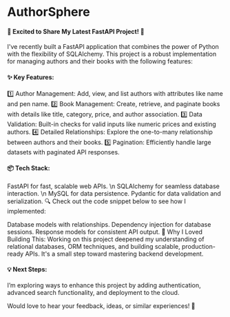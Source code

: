 # AuthorSphere
#### 🚀 Excited to Share My Latest FastAPI Project! 🚀

I've recently built a FastAPI application that combines the power of Python with the flexibility of SQLAlchemy. This project is a robust implementation for managing authors and their books with the following features:

#### ✨ Key Features:
1️⃣ Author Management: Add, view, and list authors with attributes like name and pen name.
2️⃣ Book Management: Create, retrieve, and paginate books with details like title, category, price, and author association.
3️⃣ Data Validation: Built-in checks for valid inputs like numeric prices and existing authors.
4️⃣ Detailed Relationships: Explore the one-to-many relationship between authors and their books.
5️⃣ Pagination: Efficiently handle large datasets with paginated API responses.

#### 📦 Tech Stack:

FastAPI for fast, scalable web APIs. \n
SQLAlchemy for seamless database interaction. \n
MySQL for data persistence.
Pydantic for data validation and serialization.
🔍 Check out the code snippet below to see how I implemented:

Database models with relationships.
Dependency injection for database sessions.
Response models for consistent API output.
🎯 Why I Loved Building This:
Working on this project deepened my understanding of relational databases, ORM techniques, and building scalable, production-ready APIs. It's a small step toward mastering backend development.

#### 💡 Next Steps:
I’m exploring ways to enhance this project by adding authentication, advanced search functionality, and deployment to the cloud.

Would love to hear your feedback, ideas, or similar experiences! 🌟
